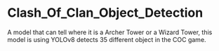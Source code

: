 # Clash_Of_Clan_Object_Detection
A model that can tell where it is a Archer Tower or a Wizard Tower, this model is using YOLOv8 detects 35 different object in the COC game.
